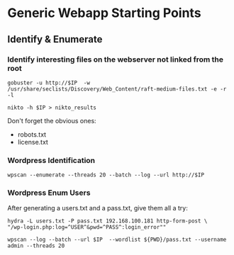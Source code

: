 Generic Webapp Starting Points
==============================

Identify & Enumerate
--------------------

### Identify interesting files on the webserver not linked from the root
```
gobuster -u http://$IP  -w /usr/share/seclists/Discovery/Web_Content/raft-medium-files.txt -e -r -l
```

```
nikto -h $IP > nikto_results
```

Don't forget the obvious ones:
- robots.txt
- license.txt

### Wordpress Identification
```
wpscan --enumerate --threads 20 --batch --log --url http://$IP
```

### Wordpress Enum Users
After generating a users.txt and a pass.txt, give them all a try:
```
hydra -L users.txt -P pass.txt 192.168.100.181 http-form-post \
"/wp-login.php:log=^USER^&pwd=^PASS^:login_error""
```
```
wpscan --log --batch --url $IP  --wordlist ${PWD}/pass.txt --username admin --threads 20
```
